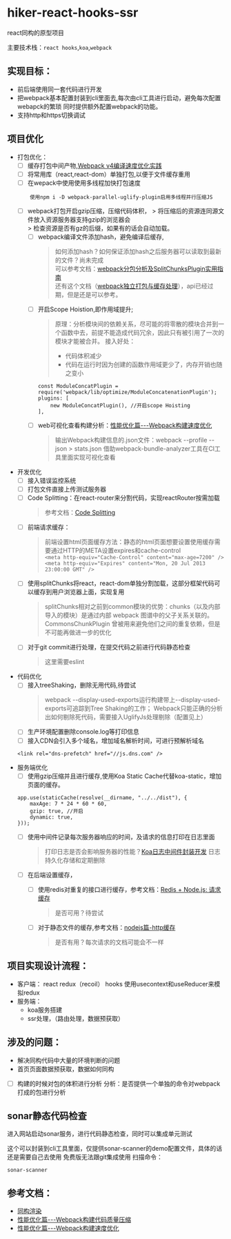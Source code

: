 # hiker-react-hooks-ssr

react同构的原型项目

主要技术栈：`react hooks`,`koa`,`webpack`

## 实现目标：  
- 前后端使用同一套代码进行开发  
- 把webpack基本配置封装到cli里面去,每次由cli工具进行启动，避免每次配置webapck的繁琐
同时提供额外配置webpack的功能。
- 支持http和https切换调试

## 项目优化
- 打包优化：
    - [ ] 缓存打包中间产物,[Webpack v4编译速度优化实践](https://www.cnblogs.com/rock-roll/p/12093553.html)
    - [ ] 将常用库（react,react-dom）单独打包,以便于文件缓存重用
    - [ ] 在wepack中使用使用多线程加快打包速度
    ```
        使用npm i -D webpack-parallel-uglify-plugin启用多线程并行压缩JS
    ```
  -  [ ] webpack打包开启gzip压缩，压缩代码体积，
        > 将压缩后的资源连同源文件放入资源服务器支持gzip的浏览器会   
        > 检查资源是否有gz的后缀，如果有的话会自动加载。
    - [ ] webpack编译文件添加hash，避免编译后缓存,
        > 如何添加hash？如何保证添加hash之后服务器可以读取到最新的文件？尚未完成   
        > 可以参考文档：[webpack分包分析及SplitChunksPlugin实用指南](https://www.jianshu.com/p/65d8f9a2986e)  
        > 还有这个文档（[webpack独立打包与缓存处理](https://segmentfault.com/a/1190000008912289)），api已经过期，但是还是可以参考。
    - [ ] 开启Scope Hoistion,即作用域提升;
        > 原理：分析模块间的依赖关系，尽可能的将零散的模块合并到一个函数中去，前提不能造成代码冗余，因此只有被引用了一次的模块才能被合并。
        > 接入好处：  
        > - 代码体积减少  
        > - 代码在运行时因为创建的函数作用域更少了，内存开销也随之变小
        ```
        const ModuleConcatPlugin = require('webpack/lib/optimize/ModuleConcatenationPlugin');
        plugins: [
            new ModuleConcatPlugin(), //开启scope Hoisting
        ],
        ```
    - [ ] web可视化查看构建分析：[性能优化篇---Webpack构建速度优化](https://segmentfault.com/a/1190000018493260)
        > 输出Webpack构建信息的.json文件：webpack --profile --json > stats.json
        > 借助webpack-bundle-analyzer工具在CI工具里面实现可视化查看

- 开发优化
    - [ ] 接入错误监控系统
    - [ ] 打包文件直接上传测试服务器
    - [ ] Code Splitting：在react-router来分割代码，实现reactRouter按需加载  
        > 参考文档：[Code Splitting](https://github.com/ReactTraining/react-router/blob/master/packages/react-router-dom/docs/guides/code-splitting.md)
    - [ ] 前端请求缓存：
        > 前端设置html页面缓存方法：静态的html页面想要设置使用缓存需要通过HTTP的META设置expires和cache-control  
        > `<meta http-equiv="Cache-Control" content="max-age=7200" /> `    
        > `<meta http-equiv="Expires" content="Mon, 20 Jul 2013 23:00:00 GMT" />`  
    - [ ] 使用splitChunks将react，react-dom单独分割加载，这部分框架代码可以缓存到用户浏览器上面，实现复用
        > splitChunks相对之前到common模块的优势：chunks（以及内部导入的模块）是通过内部 webpack 图谱中的父子关系关联的。CommonsChunkPlugin 曾被用来避免他们之间的重复依赖，但是不可能再做进一步的优化
    - [ ] 对于git commit进行处理，在提交代码之前进行代码静态检查
        > 这里需要eslint

- 代码优化
    - [ ] 接入treeShaking，删除无用代码,待尝试
        > webpack --display-used-exports运行构建带上--display-used-exports可追踪到Tree Shaking的工作；
        > Webpack只能正确的分析出如何剔除死代码，需要接入UglifyJs处理剔除（配置见上）   
    - [ ] 生产环境配置删除console.log等打印信息
    - [ ] 接入CDN会引入多个域名，增加域名解析时间，可进行预解析域名
    ```
    <link rel="dns-prefetch" href="//js.dns.com" />
    ```
- 服务端优化
    - [ ] 使用gzip压缩并且进行缓存,使用Koa Static Cache代替koa-static，增加页面的缓存。
    ```
    app.use(staticCache(resolve(__dirname, "../../dist"), {
        maxAge: 7 * 24 * 60 * 60,
        gzip: true, //开启
        dynamic: true,
    }));
    ```
    - [ ] 使用中间件记录每次服务器响应的时间，及请求的信息打印在日志里面
        > 打印日志是否会影响服务器的性能？[Koa日志中间件封装开发](https://segmentfault.com/a/1190000018433489)
        > 日志持久化存储和定期删除
    - [ ] 在后端设置缓存，
        - [ ] 使用redis对重复的接口进行缓存，参考文档：[Redis + Node.js: 请求缓存](https://blog.csdn.net/bdss58/article/details/53590393)
            >  是否可用？待尝试
        - [ ] 对于静态文件的缓存,参考文档：[nodejs篇-http缓存](https://segmentfault.com/a/1190000037654659)
            > 是否有用？每次请求的文档可能会不一样


## 项目实现设计流程：  
- 客户端：
    react redux（recoil） hooks 使用usecontext和useReducer来模拟redux
- 服务端：
    - koa服务搭建
    - ssr处理，（路由处理，数据预获取）

## 涉及的问题： 
- 解决同构代码中大量的环境判断的问题
- 首页页面数据预获取，数据如何同构
- [ ] 构建的时候对包的体积进行分析
    分析：是否提供一个单独的命令对webpack打成的包进行分析

## sonar静态代码检查

进入网站启动sonar服务，进行代码静态检查，同时可以集成单元测试

这个可以封装到cli工具里面，仅提供sonar-scanner的demo配置文件，具体的话还是需要自己去使用
免费版无法跟git集成使用
扫描命令：
```
sonar-scanner
```

## 参考文档：
- [同构渲染](https://zhuanlan.zhihu.com/p/114275951Node)
- [性能优化篇---Webpack构建代码质量压缩](https://segmentfault.com/a/1190000018644992)
- [性能优化篇---Webpack构建速度优化](https://segmentfault.com/a/1190000018493260)